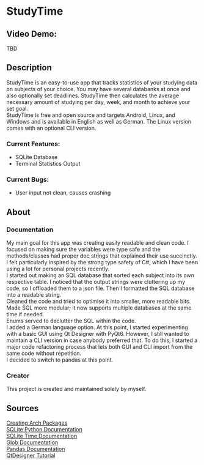 # StudyTime
## Video Demo:
TBD  
  
## Description
StudyTime is an easy-to-use app that tracks statistics of your studying data on subjects of your choice. You may have several databanks at once and also optionally set deadlines. StudyTime then calculates the average necessary amount of studying per day, week, and month to achieve your set goal.  
StudyTime is free and open source and targets Android, Linux, and Windows and is available in English as well as German. The Linux version comes with an optional CLI version. 
  
### Current Features:
- SQLite Database  
- Terminal Statistics Output  
  
### Current Bugs:
- User input not clean, causes crashing  
  
## About
### Documentation
My main goal for this app was creating easily readable and clean code. I focused on making sure the variables were type safe and the methods/classes had proper doc strings that explained their use succinctly. I felt particularly inspired by the strong type safety of C#, which I have been using a lot for personal projects recently.  
I started out making an SQL database that sorted each subject into its own respective table. I noticed that the output strings were cluttering up my code, so I offloaded them to a json file. Then I formatted the SQL database into a readable string.  
Cleaned the code and tried to optimise it into smaller, more readable bits. Made SQL more modular; it now supports multiple databases at the same time if needed.  
Enums served to declutter the SQL within the code.  
I added a German language option. At this point, I started experimenting with a basic GUI using Qt Designer with PyQt6. However, I still wanted to maintain a CLI version in case anybody preferred that. To do this, I started a major code refactoring process that lets both GUI and CLI import from the same code without repetition.  
I decided to switch to pandas at this point.  
  
### Creator
This project is created and maintained solely by myself.  
  
## Sources
[Creating Arch Packages](https://wiki.archlinux.org/title/Creating_packages)  
[SQLite Python Documentation](https://docs.python.org/3/library/sqlite3.html)  
[SQLite Time Documentation](https://www.sqlite.org/lang_datefunc.html)  
[Glob Documentation](https://docs.python.org/3/library/glob.html#glob.escape)  
[Pandas Documentation](https://pandas.pydata.org/pandas-docs/stable/reference/general_functions.html)  
[QtDesigner Tutorial](https://youtu.be/tJQdfwAohlw?si=7eDugUCnUDzqasO2)  
